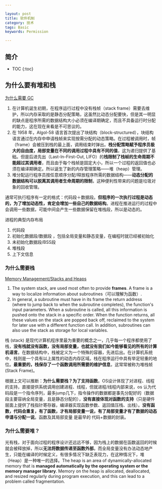 ```yaml
---

layout: post
title: 软件机制
category: 技术
tags: Basic
keywords: Permission

---
```


## 简介

* TOC
{:toc}

## 为什么要有堆和栈


[为什么需要 GC](https://liujiacai.net/blog/2018/06/15/garbage-collection-intro/)
1. 在计算机诞生初期，在程序运行过程中没有栈帧（stack frame）需要去维护，所以内存采取的是静态分配策略，这虽然比动态分配要快，但是其一明显的缺点是程序所需的数据结构大小必须在编译期确定，而且不具备运行时分配的能力，这在现在来看是不可思议的。
2. 在 1958 年，Algol-58 语言首次提出了块结构（block-structured），块结构语言通过在内存中申请栈帧来实现按需分配的动态策略。在过程被调用时，帧（frame）会被压到栈的最上面，调用结束时弹出。**栈分配策略赋予程序员极大的自由度，局部变量在不同的调用过程中具有不同的值**，这为递归提供了基础。但是后进先出（Last-In-First-Out, LIFO）的**栈限制了栈帧的生命周期不能超过其调用者**，而且由于每个栈帧是固定大小，所以一个过程的返回值也必须在编译期确定。所以诞生了新的内存管理策略——堆（heap）管理。
3. 堆分配运行程序员按任意顺序分配/释放程序所需的数据结构——**动态分配的数据结构可以脱离其调用者生命周期的限制**，这种便利性带来的问题是垃圾对象的回收管理。

通常可执行程序有一定的格式：代码段＋数据段。**但程序的一次执行过程是动态的，为了增加动态性，肯定会增加一些自己的数据结构**。进程在推进运行的过程中会调用一些数据，可能中间会产生一些数据保留在堆栈段，所以是动态的。

进程的典型内存布局

1. 代码段
2. 初始化数据段/数据段 ，包括全局变量和静态变量，在编程时就已经被初始化
3. 未初始化数据段/BSS段
4. 堆栈段
5. 上下文信息

### 为什么需要栈

[Memory Management/Stacks and Heaps](https://en.m.wikibooks.org/wiki/Memory_Management/Stacks_and_Heaps)

1. The system stack,  are used most often to provide **frames**. A frame is a way to localize information about subroutines（可以理解为函数）. 
2. In general, a subroutine must have in its frame the return address (where to jump back to when the subroutine completes), the function's input parameters. When a subroutine is called, all this information is pushed onto the stack in a specific order. When the function returns, all these values on the stack are popped back off, reclaimed to the system for later use with a different function call. In addition, subroutines can also use the stack as storage for local variables.

​栈 (stack) 是现代计算机程序里最为重要的概念之一，几乎每一个程序都使用了栈，**没有栈就没有函数，没有局部变量，也就没有我们如今能够看见的所有的计算机语言**。在数据结构中，栈被定义为一个特殊的容器，先进后出。在计算机系统中，栈则是一个具有以上属性的动态内存区域。栈在程序运行中具有举足轻重的地位。**最重要的，栈保存了一个函数调用所需要的维护信息**，这常常被称为堆栈帧(Stack Frame)。

根据上文可以推断：**为什么需要栈？为了支持函数**。OS设计体现了对进程、线程的支持，直接提供系统调用创建进程、线程，但就进程/线程内部来说，os 认为代码段是一个指令序列，最多jump几下，指令操作的数据都是事先分配好的（数据段主要容纳全局变量，且是静态分配的），**没有直接体现对函数的支持**（只是硬件层面上提供了栈指针寄存器，编译器实现函数参数、返回值压栈、出栈）。**没有函数，代码会重复，有了函数，才有局部变量一说，有了局部变量才有了数据的动态申请与分配一说**。函数及其局部变量 是最早的 代码+数据的封装。

### 为什么需要堆？

光有栈，对于面向过程的程序设计还远远不够，因为栈上的数据在函数返回的时候就会被释放掉，所以**无法将数据传递至函数外部**。而全局变量没有办法动态地产生，只能在编译的时候定义，有很多情况下缺乏表现力，在这种情况下，堆（Heap）是一种唯一的选择。The heap is an area of dynamically-allocated memory that is **managed automatically by the operating system or the memory manager library**. Memory on the heap is allocated, deallocated, and resized regularly during program execution, and this can lead to a problem called fragmentation. 



